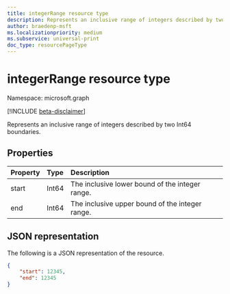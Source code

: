 ```yaml
---
title: integerRange resource type
description: Represents an inclusive range of integers described by two Int64 boundaries.
author: braedenp-msft
ms.localizationpriority: medium
ms.subservice: universal-print
doc_type: resourcePageType
---
```


# integerRange resource type

Namespace: microsoft.graph

[!INCLUDE [beta-disclaimer](../../includes/beta-disclaimer.md)]

Represents an inclusive range of integers described by two Int64 boundaries.

## Properties
| Property     | Type        | Description |
|:-------------|:------------|:------------|
|start|Int64|The inclusive lower bound of the integer range.|
|end|Int64|The inclusive upper bound of the integer range.|

## JSON representation

The following is a JSON representation of the resource.

<!-- {
  "blockType": "resource",
  "optionalProperties": [

  ],
  "@odata.type": "microsoft.graph.integerRange"
}-->

```json
{
    "start": 12345,
    "end": 12345
}
```

<!-- uuid: 8fcb5dbc-d5aa-4681-8e31-b001d5168d79
2015-10-25 14:57:30 UTC -->
<!-- {
  "type": "#page.annotation",
  "description": "integerRange resource",
  "keywords": "",
  "section": "documentation",
  "tocPath": ""
}-->

